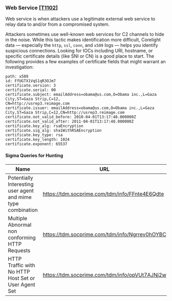 ### Web Service [\[T1102\]](https://attack.mitre.org/techniques/T1102/)

Web service is when attackers use a legitimate external web service to relay data to and/or from a compromised system.

Attackers sometimes use well-known web services for C2 channels to hide in the noise.  While this tactic makes identification more difficult, Corelight data — especially the `http`, `ssl`, `conn`, and `x509` logs — helps you identify suspicious connections. Looking for IOCs including URI, hostname, or specific certificate details (like SNI or CN) is a good place to start. The following provides a few examples of certificate fields that might warrant an investigation:

```
path: x509
id: FfUGTX1VqS1qR3OJm7
certificate.version: 3
certificate.serial: 00
certificate.subject: emailAddress=obama@us.com,O=Obama inc.,L=Gaza City,ST=Gaza Strip,C=12,
CN=http://usrep3.reimage.com
certificate.issuer: emailAddress=obama@us.com,O=Obama inc.,L=Gaza City,ST=Gaza Strip,C=12,CN=http://usrep3.reimage.com
certificate.not_valid_before: 2010-04-01T13:17:48.000000Z
certificate.not_valid_after: 2011-04-01T13:17:48.000000Z
certificate.key_alg: rsaEncryption
certificate.sig_alg: sha1WithRSAEncryption
certificate.key_type: rsa
certificate.key_length: 1024
certificate.exponent: 65537
```

#### Sigma Queries for Hunting
|Name|URL|
|--|--|
|Potentially Interesting user agent and mime type combination|https://tdm.socprime.com/tdm/info/FFnte4E6Qdte |
|Multiple Abnormal non conforming HTTP Requests|https://tdm.socprime.com/tdm/info/Ngrrev0hOYBC |
|HTTP Traffic with No HTTP Host Set or User Agent Set|https://tdm.socprime.com/tdm/info/opVUt7AJNj2w |
